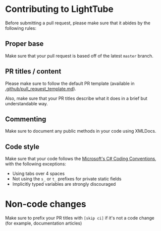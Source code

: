 # Contributing to LightTube

Before submitting a pull request, please make sure that it abides by the following rules:

## Proper base

Make sure that your pull request is based off of the latest `master` branch.

## PR titles / content

Please make sure to follow the default PR template (available in [.github/pull_request_template.md](https://github.com/lighttube-org/lighttube/blob/master/.github/pull_request_template.md)).

Also, make sure that your PR titles describe what it does in a brief but understandable way.

## Commenting

Make sure to document any public methods in your code using XMLDocs.

## Code style

Make sure that your code follows the [Microsoft's C# Coding Conventions](https://learn.microsoft.com/en-us/dotnet/csharp/fundamentals/coding-style/coding-conventions), with the following exceptions:

- Using tabs over 4 spaces
- Not using the `s_` or `t_` prefixes for private static fields
- Implicitly typed variables are strongly discouraged

# Non-code changes

Make sure to prefix your PR titles with `[skip ci]` if it's not a code change (for example, documentation articles)
